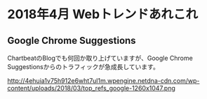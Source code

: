 # 2018年4月 Webトレンドあれこれ

## Google Chrome Suggestions

ChartbeatのBlogでも何回か取り上げていますが、Google Chrome Suggestionsからのトラフィックが急成長しています。

http://4ehuia1v75h912e6wht7ul1m.wpengine.netdna-cdn.com/wp-content/uploads/2018/03/top_refs_google-1260x1047.png
